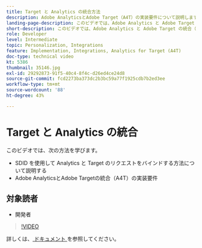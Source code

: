 ```yaml
---
title: Target と Analytics の統合方法
description: Adobe AnalyticsとAdobe Target（A4T）の実装要件について説明します。
landing-page-description: このビデオでは、Adobe Analytics と Adobe Target の統合（A4T）の実装要件について説明します。
short-description: このビデオでは、Adobe Analytics と Adobe Target の統合（A4T）の実装要件について説明します。
role: Developer
level: Intermediate
topic: Personalization, Integrations
feature: Implementation, Integrations, Analytics for Target (A4T)
doc-type: technical video
kt: 5386
thumbnail: 35146.jpg
exl-id: 29292873-91f5-40c4-8f4c-d26ed4ce24d8
source-git-commit: fcd2273ba373dc2b3bc59a77f1925cdb7b2ed3ee
workflow-type: tm+mt
source-wordcount: '88'
ht-degree: 43%

---
```


# Target と Analytics の統合

このビデオでは、次の方法を学びます。

* SDID を使用して Analytics と Target のリクエストをバインドする方法について説明する
* Adobe AnalyticsとAdobe Targetの統合（A4T）の実装要件

## 対象読者

* 開発者

>[!VIDEO](https://video.tv.adobe.com/v/35146/?quality=12)

詳しくは、[ ドキュメント ](https://experienceleague.adobe.com/docs/target/using/integrate/a4t/a4timplementation.html?lang=en) を参照してください。
